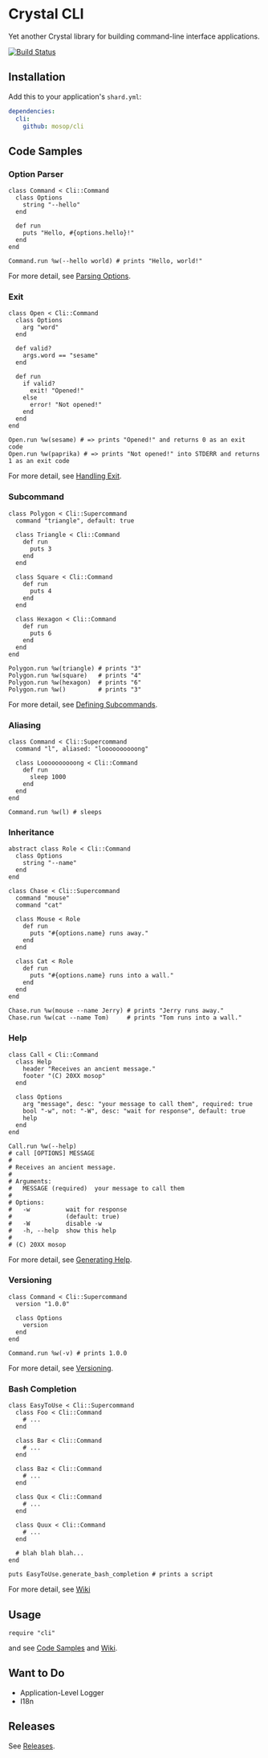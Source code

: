 # Crystal CLI

Yet another Crystal library for building command-line interface applications.

[![Build Status](https://travis-ci.org/mosop/cli.svg?branch=master)](https://travis-ci.org/mosop/cli)

## Installation

Add this to your application's `shard.yml`:

```yaml
dependencies:
  cli:
    github: mosop/cli
```

## Code Samples
<a name="code_samples"></a>

### Option Parser

```crystal
class Command < Cli::Command
  class Options
    string "--hello"
  end

  def run
    puts "Hello, #{options.hello}!"
  end
end

Command.run %w(--hello world) # prints "Hello, world!"
```

For more detail, see [Parsing Options](#parsing_options).

### Exit

```crystal
class Open < Cli::Command
  class Options
    arg "word"
  end

  def valid?
    args.word == "sesame"
  end

  def run
    if valid?
      exit! "Opened!"
    else
      error! "Not opened!"
    end
  end
end

Open.run %w(sesame) # => prints "Opened!" and returns 0 as an exit code
Open.run %w(paprika) # => prints "Not opened!" into STDERR and returns 1 as an exit code
```

For more detail, see [Handling Exit](#handling_exit).

### Subcommand

```crystal
class Polygon < Cli::Supercommand
  command "triangle", default: true

  class Triangle < Cli::Command
    def run
      puts 3
    end
  end

  class Square < Cli::Command
    def run
      puts 4
    end
  end

  class Hexagon < Cli::Command
    def run
      puts 6
    end
  end
end

Polygon.run %w(triangle) # prints "3"
Polygon.run %w(square)   # prints "4"
Polygon.run %w(hexagon)  # prints "6"
Polygon.run %w()         # prints "3"
```

For more detail, see [Defining Subcommands](#defining_subcommands).

### Aliasing

```crystal
class Command < Cli::Supercommand
  command "l", aliased: "loooooooooong"

  class Loooooooooong < Cli::Command
    def run
      sleep 1000
    end
  end
end

Command.run %w(l) # sleeps
```

### Inheritance

```crystal
abstract class Role < Cli::Command
  class Options
    string "--name"
  end
end

class Chase < Cli::Supercommand
  command "mouse"
  command "cat"

  class Mouse < Role
    def run
      puts "#{options.name} runs away."
    end
  end

  class Cat < Role
    def run
      puts "#{options.name} runs into a wall."
    end
  end
end

Chase.run %w(mouse --name Jerry) # prints "Jerry runs away."
Chase.run %w(cat --name Tom)     # prints "Tom runs into a wall."
```

### Help

```crystal
class Call < Cli::Command
  class Help
    header "Receives an ancient message."
    footer "(C) 20XX mosop"
  end

  class Options
    arg "message", desc: "your message to call them", required: true
    bool "-w", not: "-W", desc: "wait for response", default: true
    help
  end
end

Call.run %w(--help)
# call [OPTIONS] MESSAGE
#
# Receives an ancient message.
#
# Arguments:
#   MESSAGE (required)  your message to call them
#
# Options:
#   -w          wait for response
#               (default: true)
#   -W          disable -w
#   -h, --help  show this help
#
# (C) 20XX mosop
```

For more detail, see [Generating Help](#generating_help).

### Versioning

```crystal
class Command < Cli::Supercommand
  version "1.0.0"

  class Options
    version
  end
end

Command.run %w(-v) # prints 1.0.0
```

For more detail, see [Versioning](#versioning).

### Bash Completion

```crystal
class EasyToUse < Cli::Supercommand
  class Foo < Cli::Command
    # ...
  end

  class Bar < Cli::Command
    # ...
  end

  class Baz < Cli::Command
    # ...
  end

  class Qux < Cli::Command
    # ...
  end

  class Quux < Cli::Command
    # ...
  end

  # blah blah blah...
end

puts EasyToUse.generate_bash_completion # prints a script
```

For more detail, see [Wiki](https://github.com/mosop/cli/wiki/Bash-Completion)

## Usage

```crystal
require "cli"
```

and see [Code Samples](#code_samples) and [Wiki](https://github.com/mosop/cli/wiki).

## Want to Do

- Application-Level Logger
- I18n

## Releases

See [Releases](https://github.com/mosop/cli/releases).
